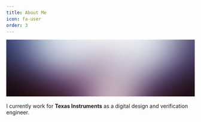 ```yaml
---
title: About Me
icon: fa-user
order: 3
---
```

<a href="#" class="image featured"><img src="assets/images/pic08.jpg" alt="" /></a>

I currently work for **Texas Instruments** as a digital design and
verification engineer.
